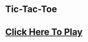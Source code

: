 # Tic-Tac-Toe 
<h1><a href="https://vaishnaviphirkojstictactoe2701.netlify.app/">Click Here To Play</a></h1>

